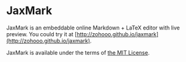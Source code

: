 JaxMark
=======

JaxMark is an embeddable online Markdown + LaTeX editor with live preview. You could try it at [http://zohooo.github.io/jaxmark](http://zohooo.github.io/jaxmark).

JaxMark is available under the terms of [the MIT License](http://opensource.org/licenses/MIT).
